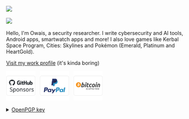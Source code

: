 ![](https://komarev.com/ghpvc/?username=0x4f53&style=for-the-badge)

<img src="https://c.tenor.com/_l8MMDhkM_sAAAAC/tomand-jerry.gif" width="250">

Hello, I'm Owais, a security researcher. I write cybersecurity and AI tools, Android apps, smartwatch apps and more! 
I also love games like Kerbal Space Program, Cities: Skylines and Pokémon (Emerald, Platinum and HeartGold).

[Visit my work profile](https://github.com/owais-redhunt) (it's kinda boring)


<a href="https://github.com/sponsors/0x4f53/"><img src="https://raw.githubusercontent.com/0x4f53/0x4f53.github.io/master/assets/sponsors.svg" alt="GitHub Sponsors" width="80"/></a>&nbsp;&nbsp;
<a href="https://www.paypal.me/0x4f"><img src="https://raw.githubusercontent.com/0x4f53/0x4f53.github.io/master/assets/paypal.svg" alt="PayPal" width="80"/></a>&nbsp;&nbsp;
<a href=bitcoin.md><img src="https://raw.githubusercontent.com/0x4f53/0x4f53.github.io/master/assets/bitcoin.svg" alt="Bitcoin address" width="80"/></a>&nbsp;&nbsp;

<details> 
  <summary><a href="https://keys.openpgp.org/vks/v1/by-fingerprint/5B4877332829B7F48ABEC1CBCA2D14E0F9F73BA8">OpenPGP key</a></summary> 

  ```
  5B48 7733 2829 B7F4 8ABE C1CB CA2D 14E0 F9F7 3BA8
  ```
</details>
